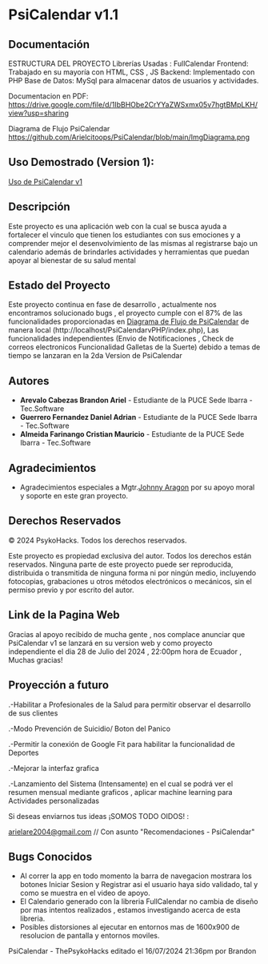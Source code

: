 # PsiCalendar v1.1

## Documentación

ESTRUCTURA DEL PROYECTO
Librerías Usadas :  FullCalendar
Frontend: Trabajado en su mayoría con HTML, CSS , JS
Backend: Implementado con PHP 
Base de Datos:  MySql para almacenar  datos de usuarios y actividades.

Documentacion en PDF:
https://drive.google.com/file/d/1IbBHObe2CrYYaZWSxmx05v7hgtBMpLKH/view?usp=sharing

Diagrama de Flujo PsiCalendar
https://github.com/Arielcitoops/PsiCalendar/blob/main/ImgDiagrama.png 

## Uso Demostrado (Version 1):
[Uso de PsiCalendar v1](https://drive.google.com/file/d/1UZz1gpjudK4Mwq622Mw1YLkFey-u_-Pc/view?usp=sharing)

## Descripción
Este proyecto es una aplicación web con la cual se busca ayuda a fortalecer el vinculo que tienen los estudiantes con sus emociones y a comprender mejor el desenvolvimiento de las mismas al registrarse bajo un calendario además de brindarles actividades y herramientas que puedan apoyar al bienestar de su salud mental

## Estado del Proyecto
Este proyecto continua en fase de desarrollo , actualmente nos encontramos solucionado bugs , el proyecto cumple con el 87% de las funcionalidades proporcionadas en [Diagrama de Flujo de PsiCalendar](https://github.com/Arielcitoops/PsiCalendar/blob/main/ImgDiagrama.png) de manera local (http://localhost/PsiCalendarvPHP/index.php), Las funcionalidades independientes (Envio de Notificaciones , Check de correos electronicos Funcionalidad Galletas de la Suerte) debido a temas de tiempo se lanzaran en la 2da Version de PsiCalendar

## Autores
- **Arevalo Cabezas Brandon Ariel** - Estudiante de la PUCE Sede Ibarra - Tec.Software
- **Guerrero Fernandez Daniel Adrian** - Estudiante de la PUCE Sede Ibarra - Tec.Software
- **Almeida Farinango Cristian Mauricio** - Estudiante de la PUCE Sede Ibarra - Tec.Software

## Agradecimientos
- Agradecimientos especiales a Mgtr.[Johnny Aragon](https://github.com/JohnAle1) por su apoyo moral y soporte en este gran proyecto.

## Derechos Reservados
© 2024 PsykoHacks. Todos los derechos reservados.

Este proyecto es propiedad exclusiva del autor. Todos los derechos están reservados. Ninguna parte de este proyecto puede ser reproducida, distribuida o transmitida de ninguna forma ni por ningún medio, incluyendo fotocopias, grabaciones u otros métodos electrónicos o mecánicos, sin el permiso previo y por escrito del autor.

## Link de la Pagina Web 

Gracias al apoyo recibido de mucha gente , nos complace anunciar que PsiCalendar v1 se lanzará en su version web y como proyecto independiente el dia 28 de Julio del 2024 , 22:00pm hora de Ecuador , Muchas gracias!

## Proyección a futuro 

.-Habilitar a Profesionales de la Salud para permitir observar el desarrollo de sus clientes 

.-Modo Prevención de Suicidio/ Boton del Panico 

.-Permitir la conexión de Google Fit para habilitar la funcionalidad de Deportes

.-Mejorar la interfaz grafica

.-Lanzamiento del Sistema (Intensamente) en el cual se podrá ver el resumen mensual mediante graficos , aplicar machine learning para Actividades personalizadas

Si deseas enviarnos tus ideas ¡SOMOS TODO OIDOS! :

arielare2004@gmail.com // Con asunto "Recomendaciones - PsiCalendar"

## Bugs Conocidos

- Al correr la app en todo momento la barra de navegacion mostrara los botones Iniciar Sesion y Registrar asi el usuario haya sido validado, tal y como se muestra en el video de apoyo.
- El Calendario generado con la libreria FullCalendar no cambia de diseño por mas intentos realizados , estamos investigando acerca de esta libreria.
- Posibles distorsiones al ejecutar en entornos mas de 1600x900 de resolucion de pantalla y entornos moviles.


PsiCalendar - ThePsykoHacks editado el 16/07/2024 21:36pm por Brandon

